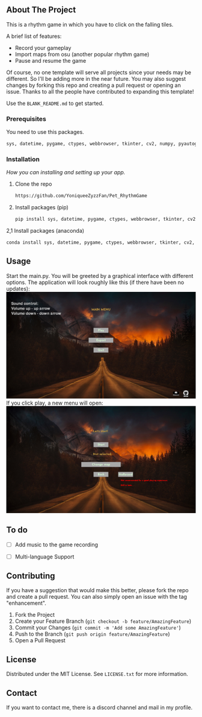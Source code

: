 <!-- ABOUT THE PROJECT -->
## About The Project

This is a rhythm game in which you have to click on the falling tiles.

A brief list of features:
* Record your gameplay
* Import maps from osu (another popular rhythm game)
* Pause and resume the game

Of course, no one template will serve all projects since your needs may be different. So I'll be adding more in the near future. You may also suggest changes by forking this repo and creating a pull request or opening an issue. Thanks to all the people have contributed to expanding this template!

Use the `BLANK_README.md` to get started.


<!-- GETTING STARTED -->
### Prerequisites

 You need to use this packages.
  ```sh
  sys, datetime, pygame, ctypes, webbrowser, tkinter, cv2, numpy, pyautogyi, threading, codecs, os, re, shutil, ctypes
  ```

### Installation

_How you can installing and setting up your app._

1. Clone the repo
   ```sh
   https://github.com/YoniqueeZyzzFan/Pet_RhythmGame
   ```
2. Install packages (pip)
   ```sh
   pip install sys, datetime, pygame, ctypes, webbrowser, tkinter, cv2, numpy, pyautogyi, threading, codecs, os, re, shutil, ctypes
   ```
2,1 Install packages (anaconda)
   ```sh
   conda install sys, datetime, pygame, ctypes, webbrowser, tkinter, cv2, numpy, pyautogyi, threading, codecs, os, re, shutil, ctypes
   ```

<!-- USAGE EXAMPLES -->
## Usage

Start the main.py. You will be greeted by a graphical interface with different options. 
The application will look roughly like this (if there have been no updates):
![](/assets/Example1.png)
If you click play, a new menu will open:
![](/assets/Example2.png)

<!-- To do -->
## To do

- [ ] Add music to the game recording
- [ ] Multi-language Support


<!-- CONTRIBUTING -->
## Contributing

If you have a suggestion that would make this better, please fork the repo and create a pull request. You can also simply open an issue with the tag "enhancement".

1. Fork the Project
2. Create your Feature Branch (`git checkout -b feature/AmazingFeature`)
3. Commit your Changes (`git commit -m 'Add some AmazingFeature'`)
4. Push to the Branch (`git push origin feature/AmazingFeature`)
5. Open a Pull Request


<!-- LICENSE -->
## License

Distributed under the MIT License. See `LICENSE.txt` for more information.




<!-- CONTACT -->
## Contact

If you want to contact me, there is a discord channel and mail in my profile.


